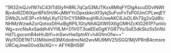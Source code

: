 "5R3ZmQJvfW7sC43ITdSIyfH8RL7qCpS3MJTKxx8MIqFYDlgAscuDDvlNWtBjv4xRZD6iXpri6Fk5H/lK+jMbYYcDpxsbknXf3ykjSuFvxFxTsPGfJmCPLwqEYDWb2LivIE3P+n1rMyLKyFl21lrCYSNRhsujHRJUswAKC6JsDL6h73g2xQd8IcNHMzWzwAZorQotoxDtHuiBgftPlL1GtyNhAQXWI5XtIgOMHZcKlG261P7unVoWg+svcNsAxSaddh4VY6LM+D1V0T3oeEEeDgKYGR7Yo/SsE5dkSkz5s5n1blHdTLgxcsmR4eHrJbYi+mSwvHw0ptrAY+h4GfmOfw=="
WyI1ODE1NTU3MiIsIm03MXdodmxNd2wvMU9MV25iSGQ1MjVPRnB4cmsreURCejJmeG0vd3kiXQ==
AFYKBH58F
